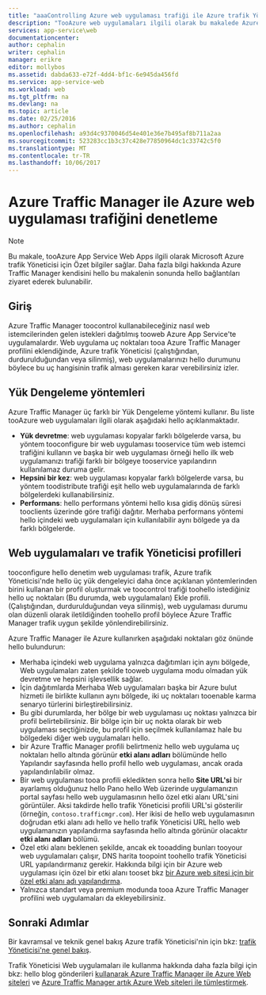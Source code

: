 ```yaml
---
title: "aaaControlling Azure web uygulaması trafiği ile Azure trafik Yöneticisi"
description: "TooAzure web uygulamaları ilgili olarak bu makalede Azure trafik Yöneticisi için Özet bilgiler sağlanır."
services: app-service\web
documentationcenter: 
author: cephalin
writer: cephalin
manager: erikre
editor: mollybos
ms.assetid: dabda633-e72f-4dd4-bf1c-6e945da456fd
ms.service: app-service-web
ms.workload: web
ms.tgt_pltfrm: na
ms.devlang: na
ms.topic: article
ms.date: 02/25/2016
ms.author: cephalin
ms.openlocfilehash: a93d4c9370046d54e401e36e7b495af8b711a2aa
ms.sourcegitcommit: 523283cc1b3c37c428e77850964dc1c33742c5f0
ms.translationtype: MT
ms.contentlocale: tr-TR
ms.lasthandoff: 10/06/2017
---
```

# <a name="controlling-azure-web-app-traffic-with-azure-traffic-manager"></a>Azure Traffic Manager ile Azure web uygulaması trafiğini denetleme
> [!NOTE]
> Bu makale, tooAzure App Service Web Apps ilgili olarak Microsoft Azure trafik Yöneticisi için Özet bilgiler sağlar. Daha fazla bilgi hakkında Azure Traffic Manager kendisini hello bu makalenin sonunda hello bağlantıları ziyaret ederek bulunabilir.
> 
> 

## <a name="introduction"></a>Giriş
Azure Traffic Manager toocontrol kullanabileceğiniz nasıl web istemcilerinden gelen istekleri dağıtılmış tooweb Azure App Service'te uygulamalardır. Web uygulama uç noktaları tooa Azure Traffic Manager profilini eklendiğinde, Azure trafik Yöneticisi (çalıştığından, durdurulduğundan veya silinmiş), web uygulamalarınızı hello durumunu böylece bu uç hangisinin trafik alması gereken karar verebilirsiniz izler.

## <a name="load-balancing-methods"></a>Yük Dengeleme yöntemleri
Azure Traffic Manager üç farklı bir Yük Dengeleme yöntemi kullanır. Bu liste tooAzure web uygulamaları ilgili olarak aşağıdaki hello açıklanmaktadır.

* **Yük devretme**: web uygulaması kopyalar farklı bölgelerde varsa, bu yöntem tooconfigure bir web uygulaması tooservice tüm web istemci trafiğini kullanın ve başka bir web uygulaması örneği hello ilk web uygulamanızı trafiği farklı bir bölgeye tooservice yapılandırın kullanılamaz duruma gelir.
* **Hepsini bir kez**: web uygulaması kopyalar farklı bölgelerde varsa, bu yöntem toodistribute trafiği eşit hello web uygulamalarında de farklı bölgelerdeki kullanabilirsiniz.
* **Performans**: hello performans yöntemi hello kısa gidiş dönüş süresi tooclients üzerinde göre trafiği dağıtır. Merhaba performans yöntemi hello içindeki web uygulamaları için kullanılabilir aynı bölgede ya da farklı bölgelerde.

## <a name="web-apps-and-traffic-manager-profiles"></a>Web uygulamaları ve trafik Yöneticisi profilleri
tooconfigure hello denetim web uygulaması trafik, Azure trafik Yöneticisi'nde hello üç yük dengeleyici daha önce açıklanan yöntemlerinden birini kullanan bir profil oluşturmak ve toocontrol trafiği toohello istediğiniz hello uç noktaları (Bu durumda, web uygulamaları) Ekle profili. (Çalıştığından, durdurulduğundan veya silinmiş), web uygulaması durumu olan düzenli olarak iletildiğinden toohello profil böylece Azure Traffic Manager trafik uygun şekilde yönlendirebilirsiniz.

Azure Traffic Manager ile Azure kullanırken aşağıdaki noktaları göz önünde hello bulundurun:

* Merhaba içindeki web uygulama yalnızca dağıtımları için aynı bölgede, Web uygulamaları zaten şekilde tooweb uygulama modu olmadan yük devretme ve hepsini işlevsellik sağlar.
* İçin dağıtımlarda Merhaba Web uygulamaları başka bir Azure bulut hizmeti ile birlikte kullanın aynı bölgede, iki uç noktaları tooenable karma senaryo türlerini birleştirebilirsiniz.
* Bu gibi durumlarda, her bölge bir web uygulaması uç noktası yalnızca bir profil belirtebilirsiniz. Bir bölge için bir uç nokta olarak bir web uygulaması seçtiğinizde, bu profil için seçilmek kullanılamaz hale bu bölgedeki diğer web uygulamaları hello.
* bir Azure Traffic Manager profili belirtmeniz hello web uygulama uç noktaları hello altında görünür **etki alanı adları** bölümünde hello Yapılandır sayfasında hello profil hello web uygulaması, ancak orada yapılandırılabilir olmaz.
* Bir web uygulaması tooa profili ekledikten sonra hello **Site URL'si** bir ayarlamış olduğunuz hello Pano hello Web üzerinde uygulamanızın portal sayfası hello web uygulamasının hello özel etki alanı URL'sini görüntüler. Aksi takdirde hello trafik Yöneticisi profili URL'si gösterilir (örneğin, `contoso.trafficmgr.com`). Her ikisi de hello web uygulamasının doğrudan etki alanı adı hello ve hello trafik Yöneticisi URL hello web uygulamanızın yapılandırma sayfasında hello altında görünür olacaktır **etki alanı adları** bölümü.
* Özel etki alanı beklenen şekilde, ancak ek tooadding bunları tooyour web uygulamaları çalışır, DNS harita toopoint toohello trafik Yöneticisi URL yapılandırmanız gerekir. Hakkında bilgi için bir Azure web uygulaması için özel bir etki alanı tooset bkz [bir Azure web sitesi için bir özel etki alanı adı yapılandırma](app-service-web-tutorial-custom-domain.md).
* Yalnızca standart veya premium modunda tooa Azure Traffic Manager profilini web uygulamaları da ekleyebilirsiniz.

## <a name="next-steps"></a>Sonraki Adımlar
Bir kavramsal ve teknik genel bakış Azure trafik Yöneticisi'nin için bkz: [trafik Yöneticisi'ne genel bakış](../traffic-manager/traffic-manager-overview.md).

Trafik Yöneticisi Web uygulamaları ile kullanma hakkında daha fazla bilgi için bkz: hello blog gönderileri [kullanarak Azure Traffic Manager ile Azure Web siteleri](http://blogs.msdn.com/b/waws/archive/2014/03/18/using-windows-azure-traffic-manager-with-waws.aspx) ve [Azure Traffic Manager artık Azure Web siteleri ile tümleştirmek](https://azure.microsoft.com/blog/2014/03/27/azure-traffic-manager-can-now-integrate-with-azure-web-sites/).


